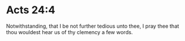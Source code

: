 # Acts 24:4

Notwithstanding, that I be not further tedious unto thee, I pray thee that thou wouldest hear us of thy clemency a few words.